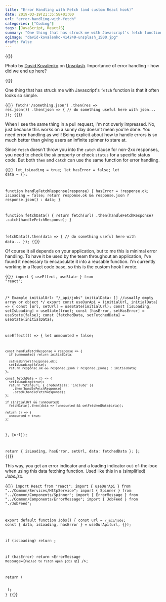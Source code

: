 ```yaml
---
title: "Error Handling with Fetch (and custom React hook)"
date: 2019-03-19T21:35:58+01:00
url: "error-handling-with-fetch"
categories: ["Coding"]
tags: [JavaScript, ReactJS]
summary: "One thing that has struck me with Javascript's fetch function is that it often looks so simple. When I see the same thing in a pull request, I'm not overly impressed. No, just because this works on a sunny day doesn't mean you're done. You need error handling as well!"
ogimage: "david-kovalenko-414249-unsplash_1500.jpg"
draft: false
---
```


{{<post-image image="david-kovalenko-414249-unsplash_1500.jpg" alt="airplane on ground surrounded with trees">}}
<p>Photo by <a href="https://unsplash.com/photos/G85VuTpw6jg">David Kovalenko</a> on <a href="https://unsplash.com/">Unsplash</a>. Importance of error handling - how did we end up here?</p>
{{</post-image>}}

One thing that has struck me with Javascript's `fetch` function is that it often looks so simple. 

{{<code javascript>}}
fetch('/something.json')
  .then(res => res.json())
  .then(json => {
    // do something useful here with json...
  });
{{</code>}}

When I see the same thing in a pull request, I'm not overly impressed. No, just because this works on a sunny day doesn't mean you're done. You need error handling as well! Being explicit about how to handle errors is so much better than giving users an infinite spinner to stare at.

Since `fetch` doesn't throw you into the `catch` clause for non-2xx responses, you need to check the `ok` property or check `status` for a specific status code. But both `then` and `catch` can use the same function for error handling.

{{<code javascript>}}
let isLoading = true;
let hasError = false;
let data = {};

function handleFetchResponse(response) {
  hasError = !response.ok;
  isLoading = false;
  return response.ok && response.json ? response.json() : data;
}

function fetchData() {
  return fetch(url)
    .then(handleFetchResponse)
    .catch(handleFetchResponse);
}

fetchData().then(data => {
  // do something useful here with data...
});
{{</code>}}

Of course it all depends on your application, but to me this is minimal error handling. To have it be used by the team throughout an application, I've found it necessary to encapsulate it into a reusable function. I'm currently working in a React code base, so this is the custom hook I wrote.

{{<code javascript>}}
import { useEffect, useState } from "react";

/*  Example
    initialUrl: "/_api/jobs"
    initialData: [] //usually empty array or object
*/
export const useOurApi = (initialUrl, initialData) => {
  const [url, setUrl] = useState(initialUrl);
  const [isLoading, setIsLoading] = useState(true);
  const [hasError, setHasError] = useState(false);
  const [fetchedData, setFetchedData] = useState(initialData);

  useEffect(() => {
    let unmounted = false;

    const handleFetchResponse = response => {
      if (unmounted) return initialData;

      setHasError(!response.ok);
      setIsLoading(false);
      return response.ok && response.json ? response.json() : initialData;
    };

    const fetchData = () => {
      setIsLoading(true);
      return fetch(url, { credentials: 'include' })
        .then(handleFetchResponse)
        .catch(handleFetchResponse);
    };

    if (initialUrl && !unmounted)
      fetchData().then(data => !unmounted && setFetchedData(data));

    return () => {
      unmounted = true;
    };
  }, [url]);

  return { isLoading, hasError, setUrl, data: fetchedData };
};
{{</code>}}

This way, you get an error indicator and a loading indicator out-of-the-box when using this data fetching function. Used like this in a (simplified) _Jobs.jsx_.

{{<code jsx>}}
import React from "react";
import { useOurApi } from "../Common/Services/HttpService";
import { Spinner } from "../Common/Components/Spinner";
import { ErrorMessage } from "../Common/Components/ErrorMessage";
import { JobFeed } from "./JobFeed";

export default function Jobs() {
  const url = `/_api/jobs`;
  const { data, isLoading, hasError } = useOurApi(url, {});

  if (isLoading) return <Spinner />;

  if (hasError)
    return <ErrorMessage message={`Failed to fetch open jobs 😟`} />;

  return (
    <div className="our-grid">
      <JobFeed jobs={data} />
    </div>
  );
}
{{</code>}}